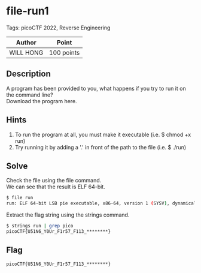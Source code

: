 # file-run1

Tags: picoCTF 2022, Reverse Engineering

| Author | Point    |
| ------ | -------- |
| WILL HONG | 100 points |

## Description

A program has been provided to you, what happens if you try to run it on the command line?  
Download the program here.

## Hints

1. To run the program at all, you must make it executable (i.e. $ chmod +x run)
2. Try running it by adding a '.' in front of the path to the file (i.e. $ ./run)

## Solve

Check the file using the file command.  
We can see that the result is ELF 64-bit.

```bash                                                        20:15:01
$ file run      
run: ELF 64-bit LSB pie executable, x86-64, version 1 (SYSV), dynamically linked, interpreter /lib64/ld-linux-x86-64.so.2, BuildID[sha1]=4d8e230e54db29e0879e7ed9f2b2231eb8c60032, for GNU/Linux 3.2.0, not stripped
```

Extract the flag string using the strings command.

```bash
$ strings run | grep pico       
picoCTF{U51N6_Y0Ur_F1r57_F113_********}
```

## Flag

```
picoCTF{U51N6_Y0Ur_F1r57_F113_********}
```